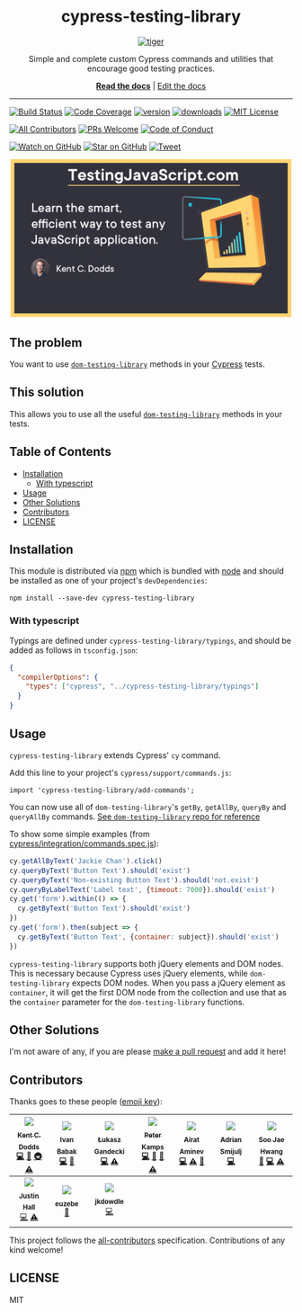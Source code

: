 <div align="center">
<h1>cypress-testing-library</h1>

<a href="https://www.emojione.com/emoji/1f405">
<img height="80" width="80" alt="tiger" src="https://raw.githubusercontent.com/kentcdodds/cypress-testing-library/master/other/tiger.png" />
</a>

<p>Simple and complete custom Cypress commands and utilities that encourage good testing practices.</p>

[**Read the docs**](https://testing-library.com/cypress) |
[Edit the docs](https://github.com/alexkrolick/testing-library-docs)

</div>

<hr />

[![Build Status][build-badge]][build]
[![Code Coverage][coverage-badge]][coverage]
[![version][version-badge]][package] [![downloads][downloads-badge]][npmtrends]
[![MIT License][license-badge]][license]

[![All Contributors](https://img.shields.io/badge/all_contributors-10-orange.svg?style=flat-square)](#contributors)
[![PRs Welcome][prs-badge]][prs] [![Code of Conduct][coc-badge]][coc]

[![Watch on GitHub][github-watch-badge]][github-watch]
[![Star on GitHub][github-star-badge]][github-star]
[![Tweet][twitter-badge]][twitter]

<div align="center">
<a href="https://testingjavascript.com">
<img width="500" alt="TestingJavaScript.com Learn the smart, efficient way to test any JavaScript application." src="https://raw.githubusercontent.com/kentcdodds/cypress-testing-library/master/other/testingjavascript.jpg" />
</a>
</div>

## The problem

You want to use [`dom-testing-library`][dom-testing-library] methods in your
[Cypress][cypress] tests.

## This solution

This allows you to use all the useful
[`dom-testing-library`][dom-testing-library] methods in your tests.

## Table of Contents

<!-- START doctoc generated TOC please keep comment here to allow auto update -->
<!-- DON'T EDIT THIS SECTION, INSTEAD RE-RUN doctoc TO UPDATE -->

- [Installation](#installation)
  - [With typescript](#with-typescript)
- [Usage](#usage)
- [Other Solutions](#other-solutions)
- [Contributors](#contributors)
- [LICENSE](#license)

<!-- END doctoc generated TOC please keep comment here to allow auto update -->

## Installation

This module is distributed via [npm][npm] which is bundled with [node][node] and
should be installed as one of your project's `devDependencies`:

```
npm install --save-dev cypress-testing-library
```

### With typescript

Typings are defined under `cypress-testing-library/typings`, and should be added
as follows in `tsconfig.json`:

```json
{
  "compilerOptions": {
    "types": ["cypress", "../cypress-testing-library/typings"]
  }
}
```

## Usage

`cypress-testing-library` extends Cypress' `cy` command.

Add this line to your project's `cypress/support/commands.js`:

```
import 'cypress-testing-library/add-commands';
```

You can now use all of `dom-testing-library`'s `getBy`, `getAllBy`, `queryBy`
and `queryAllBy` commands.
[See `dom-testing-library` repo for reference](https://github.com/kentcdodds/dom-testing-library#usage)

To show some simple examples (from
[cypress/integration/commands.spec.js](cypress/integration/commands.spec.js)):

```javascript
cy.getAllByText('Jackie Chan').click()
cy.queryByText('Button Text').should('exist')
cy.queryByText('Non-existing Button Text').should('not.exist')
cy.queryByLabelText('Label text', {timeout: 7000}).should('exist')
cy.get('form').within(() => {
  cy.getByText('Button Text').should('exist')
})
cy.get('form').then(subject => {
  cy.getByText('Button Text', {container: subject}).should('exist')
})
```

`cypress-testing-library` supports both jQuery elements and DOM nodes. This is
necessary because Cypress uses jQuery elements, while `dom-testing-library`
expects DOM nodes. When you pass a jQuery element as `container`, it will get
the first DOM node from the collection and use that as the `container` parameter
for the `dom-testing-library` functions.

## Other Solutions

I'm not aware of any, if you are please [make a pull request][prs] and add it
here!

## Contributors

Thanks goes to these people ([emoji key][emojis]):

<!-- ALL-CONTRIBUTORS-LIST:START - Do not remove or modify this section -->
<!-- prettier-ignore -->
| [<img src="https://avatars.githubusercontent.com/u/1500684?v=3" width="100px;"/><br /><sub><b>Kent C. Dodds</b></sub>](https://kentcdodds.com)<br />[💻](https://github.com/kentcdodds/cypress-testing-library/commits?author=kentcdodds "Code") [📖](https://github.com/kentcdodds/cypress-testing-library/commits?author=kentcdodds "Documentation") [🚇](#infra-kentcdodds "Infrastructure (Hosting, Build-Tools, etc)") [⚠️](https://github.com/kentcdodds/cypress-testing-library/commits?author=kentcdodds "Tests") | [<img src="https://avatars2.githubusercontent.com/u/498274?v=4" width="100px;"/><br /><sub><b>Ivan Babak</b></sub>](https://sompylasar.github.io)<br />[💻](https://github.com/kentcdodds/cypress-testing-library/commits?author=sompylasar "Code") [🤔](#ideas-sompylasar "Ideas, Planning, & Feedback") | [<img src="https://avatars1.githubusercontent.com/u/4002543?v=4" width="100px;"/><br /><sub><b>Łukasz Gandecki</b></sub>](http://team.thebrain.pro)<br />[💻](https://github.com/kentcdodds/cypress-testing-library/commits?author=lgandecki "Code") [⚠️](https://github.com/kentcdodds/cypress-testing-library/commits?author=lgandecki "Tests") | [<img src="https://avatars1.githubusercontent.com/u/25429764?v=4" width="100px;"/><br /><sub><b>Peter Kamps</b></sub>](https://github.com/npeterkamps)<br />[💻](https://github.com/kentcdodds/cypress-testing-library/commits?author=npeterkamps "Code") [📖](https://github.com/kentcdodds/cypress-testing-library/commits?author=npeterkamps "Documentation") [🤔](#ideas-npeterkamps "Ideas, Planning, & Feedback") [⚠️](https://github.com/kentcdodds/cypress-testing-library/commits?author=npeterkamps "Tests") | [<img src="https://avatars3.githubusercontent.com/u/4506749?v=4" width="100px;"/><br /><sub><b>Airat Aminev</b></sub>](https://github.com/airato)<br />[💻](https://github.com/kentcdodds/cypress-testing-library/commits?author=airato "Code") [⚠️](https://github.com/kentcdodds/cypress-testing-library/commits?author=airato "Tests") [🔧](#tool-airato "Tools") | [<img src="https://avatars0.githubusercontent.com/u/5121148?v=4" width="100px;"/><br /><sub><b>Adrian Smijulj</b></sub>](https://www.webiny.com)<br />[💻](https://github.com/kentcdodds/cypress-testing-library/commits?author=adrian1358 "Code") | [<img src="https://avatars0.githubusercontent.com/u/12230408?v=4" width="100px;"/><br /><sub><b>Soo Jae Hwang</b></sub>](https://www.ossfinder.com)<br />[🐛](https://github.com/kentcdodds/cypress-testing-library/issues?q=author%3Amisoguy "Bug reports") [💻](https://github.com/kentcdodds/cypress-testing-library/commits?author=misoguy "Code") [⚠️](https://github.com/kentcdodds/cypress-testing-library/commits?author=misoguy "Tests") |
| :---: | :---: | :---: | :---: | :---: | :---: | :---: |
| [<img src="https://avatars1.githubusercontent.com/u/1288694?v=4" width="100px;"/><br /><sub><b>Justin Hall</b></sub>](https://github.com/wKovacs64)<br />[💻](https://github.com/kentcdodds/cypress-testing-library/commits?author=wKovacs64 "Code") [⚠️](https://github.com/kentcdodds/cypress-testing-library/commits?author=wKovacs64 "Tests") | [<img src="https://avatars3.githubusercontent.com/u/9463809?v=4" width="100px;"/><br /><sub><b>euzebe</b></sub>](https://github.com/euZebe)<br />[📖](https://github.com/kentcdodds/cypress-testing-library/commits?author=euZebe "Documentation") | [<img src="https://avatars0.githubusercontent.com/u/19804196?v=4" width="100px;"/><br /><sub><b>jkdowdle</b></sub>](https://github.com/jkdowdle)<br />[💻](https://github.com/kentcdodds/cypress-testing-library/commits?author=jkdowdle "Code") |

<!-- ALL-CONTRIBUTORS-LIST:END -->

This project follows the [all-contributors][all-contributors] specification.
Contributions of any kind welcome!

## LICENSE

MIT

[npm]: https://www.npmjs.com/
[node]: https://nodejs.org
[build-badge]:
  https://img.shields.io/travis/kentcdodds/cypress-testing-library.svg?style=flat-square
[build]: https://travis-ci.org/kentcdodds/cypress-testing-library
[coverage-badge]:
  https://img.shields.io/codecov/c/github/kentcdodds/cypress-testing-library.svg?style=flat-square
[coverage]: https://codecov.io/github/kentcdodds/cypress-testing-library
[version-badge]:
  https://img.shields.io/npm/v/cypress-testing-library.svg?style=flat-square
[package]: https://www.npmjs.com/package/cypress-testing-library
[downloads-badge]:
  https://img.shields.io/npm/dm/cypress-testing-library.svg?style=flat-square
[npmtrends]: http://www.npmtrends.com/cypress-testing-library
[license-badge]:
  https://img.shields.io/npm/l/cypress-testing-library.svg?style=flat-square
[license]:
  https://github.com/kentcdodds/cypress-testing-library/blob/master/LICENSE
[prs-badge]:
  https://img.shields.io/badge/PRs-welcome-brightgreen.svg?style=flat-square
[prs]: http://makeapullrequest.com
[donate-badge]:
  https://img.shields.io/badge/$-support-green.svg?style=flat-square
[coc-badge]:
  https://img.shields.io/badge/code%20of-conduct-ff69b4.svg?style=flat-square
[coc]:
  https://github.com/kentcdodds/cypress-testing-library/blob/master/other/CODE_OF_CONDUCT.md
[github-watch-badge]:
  https://img.shields.io/github/watchers/kentcdodds/cypress-testing-library.svg?style=social
[github-watch]: https://github.com/kentcdodds/cypress-testing-library/watchers
[github-star-badge]:
  https://img.shields.io/github/stars/kentcdodds/cypress-testing-library.svg?style=social
[github-star]: https://github.com/kentcdodds/cypress-testing-library/stargazers
[twitter]:
  https://twitter.com/intent/tweet?text=Check%20out%20cypress-testing-library%20by%20%40kentcdodds%20https%3A%2F%2Fgithub.com%2Fkentcdodds%2Fcypress-testing-library%20%F0%9F%91%8D
[twitter-badge]:
  https://img.shields.io/twitter/url/https/github.com/kentcdodds/cypress-testing-library.svg?style=social
[emojis]: https://github.com/kentcdodds/all-contributors#emoji-key
[all-contributors]: https://github.com/kentcdodds/all-contributors
[dom-testing-library]: https://github.com/kentcdodds/dom-testing-library
[cypress]: https://www.cypress.io/
